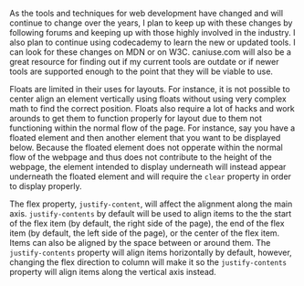 As the tools and techniques for web development have changed and will continue to change over the years, I plan to keep up with these changes by following forums and keeping up with those highly involved in the industry. I also plan to continue using codecademy to learn the new or updated tools. I can look for these changes on MDN or on W3C. caniuse.com will also be a great resource for finding out if my current tools are outdate or if newer tools are supported enough to the point that they will be viable to use. 

Floats are limited in their uses for layouts. For instance, it is not possible to center align an element vertically using floats without using very complex math to find the correct position. Floats also require a lot of hacks and work arounds to get them to function properly for layout due to them not functioning within the normal flow of the page. For instance, say you have a floated element and then another element that you want to be displayed below. Because the floated element does not opperate within the normal flow of the webpage and thus does not contribute to the height of the webpage, the element intended to display underneath will instead appear underneath the floated element and will require the `clear` property in order to display properly.

The flex property, `justify-content`, will affect the alignment along the main axis. `justify-contents` by default will be used to align items to the the start of the flex item (by default, the right side of the page), the end of the flex item (by default, the left side of the page), or the center of the flex item. Items can also be aligned by the space between or around them. The `justify-contents` property will align items horizontally by default, however, changing the flex direction to column will make it so the `justify-contents` property will align items along the vertical axis instead.